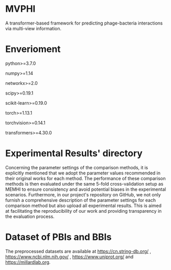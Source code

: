 # MVPHI
A transformer-based framework for predicting phage-bacteria interactions via multi-view information.

# Enverioment

python>=3.7.0

numpy>=1.14

networkx>=2.0

scipy>=0.19.1

scikit-learn>=0.19.0

torch>=1.13.1

torchvision>=0.14.1

transformers>=4.30.0


# Experimental Results' directory
Concerning the parameter settings of the comparison methods, it is explicitly mentioned that we adopt the parameter values recommended in their original works for each method. The performance of these comparison methods is then evaluated under the same 5-fold cross-validation setup as MEMHI to ensure consistency and avoid potential biases in the experimental scenarios. Furthermore, in our project's repository on GitHub, we not only furnish a comprehensive description of the parameter settings for each comparison method but also upload all experimental results. This is aimed at facilitating the reproducibility of our work and providing transparency in the evaluation process.

# Dataset of PBIs and BBIs

The preprocessed datasets are available at https://cn.string-db.org/ , https://www.ncbi.nlm.nih.gov/ , https://www.uniprot.org/ and https://millardlab.org.
